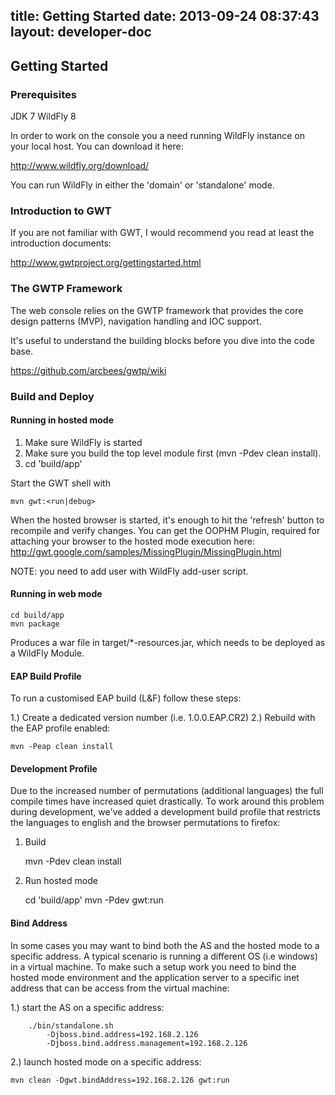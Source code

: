 title: Getting Started
date: 2013-09-24 08:37:43
layout: developer-doc
---

## Getting Started
### Prerequisites

JDK 7
WildFly 8

In order to work on the console you a need running WildFly instance on your local host. You can download it here:

http://www.wildfly.org/download/

You can run WildFly in either the 'domain' or 'standalone' mode.

### Introduction to GWT

If you are not familiar with GWT, I would recommend you read at least the introduction documents:

http://www.gwtproject.org/gettingstarted.html

### The GWTP Framework

The web console relies on the GWTP framework that provides the core design patterns (MVP), navigation handling and IOC support. 

It's useful to understand the building blocks before you dive into the code base.

https://github.com/arcbees/gwtp/wiki

### Build and Deploy

#### Running in hosted mode
1. Make sure WildFly is started
2. Make sure you build the top level module first (mvn -Pdev clean install).
3. cd 'build/app'

Start the GWT shell with

	mvn gwt:<run|debug>

When the hosted browser is started, it's enough to hit the 'refresh' button to recompile
and verify changes. You can get the OOPHM Plugin, required for attaching your browser to the
hosted mode execution here: http://gwt.google.com/samples/MissingPlugin/MissingPlugin.html

NOTE: you need to add user with WildFly add-user script.

#### Running in web mode

	cd build/app
	mvn package

Produces a war file in target/*-resources.jar, which needs to be deployed as a WildFly Module.


#### EAP Build Profile

To run a customised EAP build (L&F) follow these steps:

1.) Create a dedicated version number (i.e. 1.0.0.EAP.CR2)
2.) Rebuild with the EAP profile enabled:

	mvn -Peap clean install


#### Development Profile

Due to the increased number of permutations (additional languages) the full compile times have increased quiet drastically. To work around this problem during development, we've added a development build profile that restricts the languages to english and the browser permutations to firefox:

1. Build

	mvn -Pdev clean install

2. Run hosted mode

    cd 'build/app'
    mvn -Pdev gwt:run


#### Bind Address

In some cases you may want to bind both the AS and the hosted mode to a specific address. A typical scenario is running a different OS (i.e windows) in a virtual machine. To make such a setup work you need to bind the hosted mode environment and the application server to a specific inet address that can be access from the virtual machine:

1.) start the AS on a specific address:

```
    ./bin/standalone.sh
        -Djboss.bind.address=192.168.2.126
        -Djboss.bind.address.management=192.168.2.126
```

2.) launch hosted mode on a specific address:

	mvn clean -Dgwt.bindAddress=192.168.2.126 gwt:run
